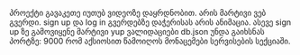 პროექტი გავაკეთე იუთუბ ვიდეოზე დაყრდნობით. არის მარტივი ვებ გვერდი. 
sign up და log in გვერდებზე დაჭერისას არის ანიმაცია.
ასევე sign up ზე გამოვიყენე მარტივი yup ვალიდაციები
db.json უნდა გაიხსნას პორტზე: 9000 რომ აქსიოსით წამოიღოს მონაცემები სერვისების სექციაში.

